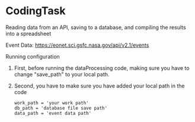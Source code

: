 # CodingTask  
  
  
Reading data from an API, saving to a database, and compiling the results into a spreadsheet  
  
Event Data: https://eonet.sci.gsfc.nasa.gov/api/v2.1/events  
  
Running configuration  

 1. First, before running the dataProcessing code, making sure you have to change "save_path" to your local path.  
 2.  Second, you have to make sure you have added your local path in the code

         work_path = 'your work path'  
         db_path = 'database file save path'  
         data_path = 'event data path'